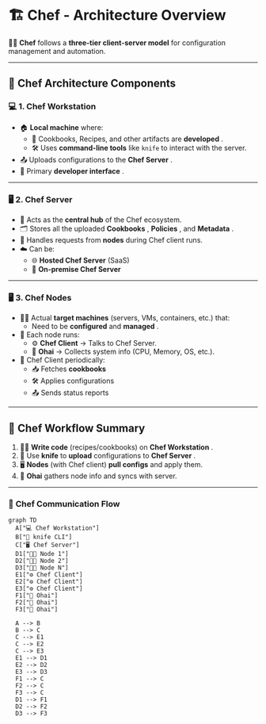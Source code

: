 # 🏗️ **Chef - Architecture Overview**

👨‍🍳 **Chef** follows a **three-tier client-server model** for configuration management and automation.

---

## 🧩 **Chef Architecture Components**

### 💻 **1. Chef Workstation**

* 🏠 **Local machine** where:
  * 🧱 Cookbooks, Recipes, and other artifacts are  **developed** .
  * 🛠️ Uses **command-line tools** like `knife` to interact with the server.
* 📤 Uploads configurations to the  **Chef Server** .
* 📌 Primary  **developer interface** .

---

### 🖥️ **2. Chef Server**

* 🧠 Acts as the **central hub** of the Chef ecosystem.
* 🗂️ Stores all the uploaded  **Cookbooks** ,  **Policies** , and  **Metadata** .
* 🔁 Handles requests from **nodes** during Chef client runs.
* ☁️ Can be:
  * 🌐 **Hosted Chef Server** (SaaS)
  * 🏢 **On-premise Chef Server**

---

### 🖥️ **3. Chef Nodes**

* 🧑‍💻 Actual **target machines** (servers, VMs, containers, etc.) that:
  * Need to be **configured** and  **managed** .
* 🧩 Each node runs:
  * ⚙️ **Chef Client** → Talks to Chef Server.
  * 🧠 **Ohai** → Collects system info (CPU, Memory, OS, etc.).
* 🔄 Chef Client periodically:
  * 📥 Fetches **cookbooks**
  * 🛠️ Applies configurations
  * 📤 Sends status reports

---

## 🔁 **Chef Workflow Summary**

1. 🧑‍💻 **Write code** (recipes/cookbooks) on  **Chef Workstation** .
2. 🔪 Use **knife** to **upload** configurations to  **Chef Server** .
3. 🖥️ **Nodes** (with Chef client) **pull configs** and apply them.
4. 🧠 **Ohai** gathers node info and syncs with server.

---

### 📌 **Chef Communication Flow**

```mermaid
graph TD
  A["💻 Chef Workstation"]
  B["🔪 knife CLI"]
  C["🖥️ Chef Server"]
  D1["🧑‍💻 Node 1"]
  D2["🧑‍💻 Node 2"]
  D3["🧑‍💻 Node N"]
  E1["⚙️ Chef Client"]
  E2["⚙️ Chef Client"]
  E3["⚙️ Chef Client"]
  F1["🧠 Ohai"]
  F2["🧠 Ohai"]
  F3["🧠 Ohai"]

  A --> B
  B --> C
  C --> E1
  C --> E2
  C --> E3
  E1 --> D1
  E2 --> D2
  E3 --> D3
  F1 --> C
  F2 --> C
  F3 --> C
  D1 --> F1
  D2 --> F2
  D3 --> F3
```

